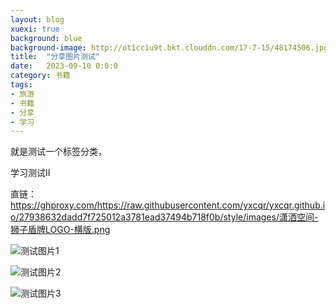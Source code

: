 ```yaml
---
layout: blog
xuexi: true
background: blue
background-image: http://ot1cc1u9t.bkt.clouddn.com/17-7-15/48174506.jpg
title:  "分享图片测试"
date:   2023-09-10 0:0:0
category: 书籍
tags:
- 旅游
- 书籍
- 分享
- 学习
---
```

 
就是测试一个标签分类，

学习测试II
 
直链：
https://ghproxy.com/https://raw.githubusercontent.com/yxcqr/yxcqr.github.io/27938632dadd7f725012a3781ead37494b718f0b/style/images/潇洒空间-狮子盾牌LOGO-横版.png

[1]:https://ghproxy.com/https://raw.githubusercontent.com/yxcqr/yxcqr.github.io/27938632dadd7f725012a3781ead37494b718f0b/style/images/%E6%BD%87%E6%B4%92%E7%A9%BA%E9%97%B4-%E7%8B%AE%E5%AD%90%E7%9B%BE%E7%89%8CLOGO-%E6%A8%AA%E7%89%88.png
  
![测试图片1][1]

[2]:https://ghproxy.com/https://raw.githubusercontent.com/yxcqr/yxcqr.github.io/master/style/images/5个美女臀.png
  
  ![测试图片2][2]
  
[3]:https://ghproxy.com/https://raw.githubusercontent.com/yxcqr/yxcqr.github.io/master/style/images/潇洒空间-狮子盾牌LOGO-横版.png
  
  ![测试图片3][3]